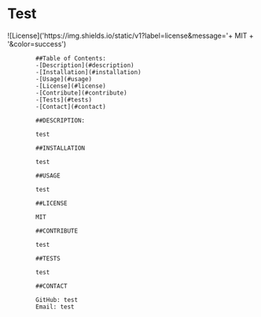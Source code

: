 <h1>Test</h1>
            ![License]('https://img.shields.io/static/v1?label=license&message='+ MIT + '&color=success')
        
            ##Table of Contents:
            -[Description](#description)
            -[Installation](#installation)
            -[Usage](#usage)
            -[License](#license)
            -[Contribute](#contribute)
            -[Tests](#tests)
            -[Contact](#contact)
        
            ##DESCRIPTION:
        
            test
        
            ##INSTALLATION
        
            test
        
            ##USAGE
        
            test
        
            ##LICENSE
        
            MIT
        
            ##CONTRIBUTE
        
            test
        
            ##TESTS
        
            test
        
            ##CONTACT
        
            GitHub: test
            Email: test
            